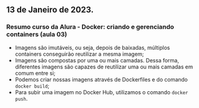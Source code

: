 ## 13 de Janeiro de 2023.

### Resumo curso da Alura - Docker: criando e gerenciando containers (aula 03)
- Imagens são imutáveis, ou seja, depois de baixadas, múltiplos containers conseguirão reutilizar a mesma imagem;
- Imagens são compostas por uma ou mais camadas. Dessa forma, diferentes imagens são capazes de reutilizar uma ou mais camadas em comum entre si;
- Podemos criar nossas imagens através de Dockerfiles e do comando ```docker build```;
- Para subir uma imagem no Docker Hub, utilizamos o comando ```docker push```.